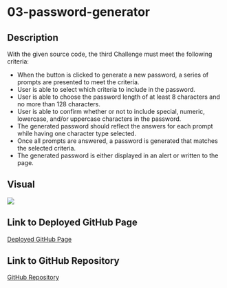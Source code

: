 # 03-password-generator

## Description
With the given source code, the third Challenge must meet the following criteria:
<ul>
  <li>When the button is clicked to generate a new password, a series of prompts are presented to meet the criteria.</li>
  <li>User is able to select which criteria to include in the password.</li>
  <li>User is able to choose the password length of at least 8 characters and no more than 128 characters.</li>
  <li>User is able to confirm whether or not to include special, numeric, lowercase, and/or uppercase characters in the password.</li>
  <li>The generated password should reflect the answers for each prompt while having one character type selected.</li>
  <li>Once all prompts are answered, a password is generated that matches the selected criteria.</li>
  <li>The generated password is either displayed in an alert or written to the page.</li>
</ul>

## Visual
<img src="https://user-images.githubusercontent.com/108188990/180916200-b4bb58e7-05ed-4a9a-a40a-e3b86cef62ab.png">

## Link to Deployed GitHub Page
<a href="https://brianchoix31.github.io/03-password-generator/">Deployed GitHub Page</a>

## Link to GitHub Repository
<a href="https://github.com/brianchoix31/03-password-generator">GitHub Repository</a>
